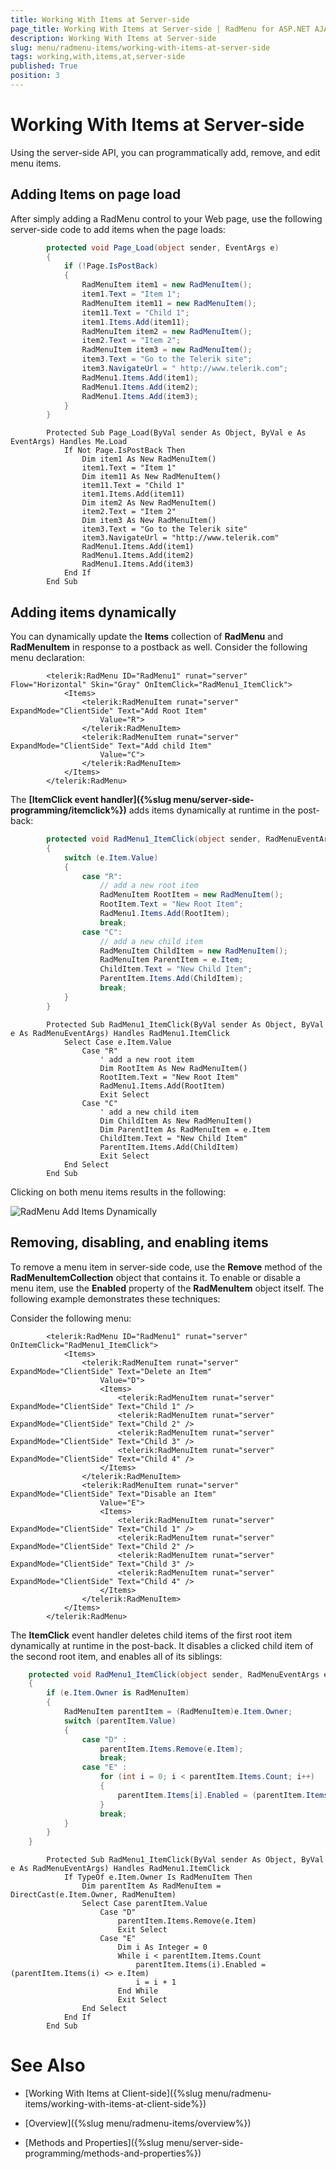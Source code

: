 ```yaml
---
title: Working With Items at Server-side
page_title: Working With Items at Server-side | RadMenu for ASP.NET AJAX Documentation
description: Working With Items at Server-side
slug: menu/radmenu-items/working-with-items-at-server-side
tags: working,with,items,at,server-side
published: True
position: 3
---
```


# Working With Items at Server-side



Using the server-side API, you can programmatically add, remove, and edit menu items.

## Adding Items on page load

After simply adding a RadMenu control to your Web page, use the following server-side code to add items when the page loads:





````C#
	    protected void Page_Load(object sender, EventArgs e)
	    {
	        if (!Page.IsPostBack)
	        {      
	            RadMenuItem item1 = new RadMenuItem();
	            item1.Text = "Item 1";
	            RadMenuItem item11 = new RadMenuItem();
	            item11.Text = "Child 1";      
	            item1.Items.Add(item11);      
	            RadMenuItem item2 = new RadMenuItem();
	            item2.Text = "Item 2";      
	            RadMenuItem item3 = new RadMenuItem();
	            item3.Text = "Go to the Telerik site";
	            item3.NavigateUrl = " http://www.telerik.com";
	            RadMenu1.Items.Add(item1);
	            RadMenu1.Items.Add(item2);
	            RadMenu1.Items.Add(item3);
	        }
	    }		
````
````VB.NET
	    Protected Sub Page_Load(ByVal sender As Object, ByVal e As EventArgs) Handles Me.Load
	        If Not Page.IsPostBack Then
	            Dim item1 As New RadMenuItem()
	            item1.Text = "Item 1"
	            Dim item11 As New RadMenuItem()
	            item11.Text = "Child 1"
	            item1.Items.Add(item11)
	            Dim item2 As New RadMenuItem()
	            item2.Text = "Item 2"
	            Dim item3 As New RadMenuItem()
	            item3.Text = "Go to the Telerik site"
	            item3.NavigateUrl = "http://www.telerik.com"
	            RadMenu1.Items.Add(item1)
	            RadMenu1.Items.Add(item2)
	            RadMenu1.Items.Add(item3)
	        End If
	    End Sub
````


## Adding items dynamically

You can dynamically update the **Items** collection of **RadMenu** and **RadMenuItem** in response to a postback as well. Consider the following menu declaration:

````ASPNET
	    <telerik:RadMenu ID="RadMenu1" runat="server" Flow="Horizontal" Skin="Gray" OnItemClick="RadMenu1_ItemClick">
	        <Items>
	            <telerik:RadMenuItem runat="server" ExpandMode="ClientSide" Text="Add Root Item"
	                Value="R">
	            </telerik:RadMenuItem>
	            <telerik:RadMenuItem runat="server" ExpandMode="ClientSide" Text="Add child Item"
	                Value="C">
	            </telerik:RadMenuItem>
	        </Items>
	    </telerik:RadMenu>
````



The **[ItemClick event handler]({%slug menu/server-side-programming/itemclick%})** adds items dynamically at runtime in the post-back:





````C#
	    protected void RadMenu1_ItemClick(object sender, RadMenuEventArgs e)
	    {   
	        switch (e.Item.Value)
	        {
	            case "R":
	                // add a new root item  
	                RadMenuItem RootItem = new RadMenuItem();        
	                RootItem.Text = "New Root Item"; 
	                RadMenu1.Items.Add(RootItem);
	                break;      
	            case "C": 
	                // add a new child item        
	                RadMenuItem ChildItem = new RadMenuItem();
	                RadMenuItem ParentItem = e.Item; 
	                ChildItem.Text = "New Child Item";
	                ParentItem.Items.Add(ChildItem);
	                break;
	        }
	    }			
````
````VB.NET
	    Protected Sub RadMenu1_ItemClick(ByVal sender As Object, ByVal e As RadMenuEventArgs) Handles RadMenu1.ItemClick
	        Select Case e.Item.Value
	            Case "R"
	                ' add a new root item   
	                Dim RootItem As New RadMenuItem()
	                RootItem.Text = "New Root Item"
	                RadMenu1.Items.Add(RootItem)
	                Exit Select
	            Case "C"
	                ' add a new child item   
	                Dim ChildItem As New RadMenuItem()
	                Dim ParentItem As RadMenuItem = e.Item
	                ChildItem.Text = "New Child Item"
	                ParentItem.Items.Add(ChildItem)
	                Exit Select
	        End Select
	    End Sub
````


Clicking on both menu items results in the following:

![RadMenu Add Items Dynamically](images/menu_dynamicadd.png)

## Removing, disabling, and enabling items

To remove a menu item in server-side code, use the **Remove** method of the **RadMenuItemCollection** object that contains it. To enable or disable a menu item, use the **Enabled** property of the **RadMenuItem** object itself. The following example demonstrates these techniques:

Consider the following menu:

````ASPNET
	    <telerik:RadMenu ID="RadMenu1" runat="server" OnItemClick="RadMenu1_ItemClick">
	        <Items>
	            <telerik:RadMenuItem runat="server" ExpandMode="ClientSide" Text="Delete an Item"
	                Value="D">
	                <Items>
	                    <telerik:RadMenuItem runat="server" ExpandMode="ClientSide" Text="Child 1" />
	                    <telerik:RadMenuItem runat="server" ExpandMode="ClientSide" Text="Child 2" />
	                    <telerik:RadMenuItem runat="server" ExpandMode="ClientSide" Text="Child 3" />
	                    <telerik:RadMenuItem runat="server" ExpandMode="ClientSide" Text="Child 4" />
	                </Items>
	            </telerik:RadMenuItem>
	            <telerik:RadMenuItem runat="server" ExpandMode="ClientSide" Text="Disable an Item"
	                Value="E">
	                <Items>
	                    <telerik:RadMenuItem runat="server" ExpandMode="ClientSide" Text="Child 1" />
	                    <telerik:RadMenuItem runat="server" ExpandMode="ClientSide" Text="Child 2" />
	                    <telerik:RadMenuItem runat="server" ExpandMode="ClientSide" Text="Child 3" />
	                    <telerik:RadMenuItem runat="server" ExpandMode="ClientSide" Text="Child 4" />
	                </Items>
	            </telerik:RadMenuItem>
	        </Items>
	    </telerik:RadMenu>
````



The **ItemClick** event handler deletes child items of the first root item dynamically at runtime in the post-back. It disables a clicked child item of the second root item, and enables all of its siblings:





````C#
	protected void RadMenu1_ItemClick(object sender, RadMenuEventArgs e)
	{  
	    if (e.Item.Owner is RadMenuItem)
	    {    
	        RadMenuItem parentItem = (RadMenuItem)e.Item.Owner;
	        switch (parentItem.Value)
	        {      
	            case "D" :        
	                parentItem.Items.Remove(e.Item);
	                break;                      
	            case "E" :        
	                for (int i = 0; i < parentItem.Items.Count; i++)
	                {           
	                    parentItem.Items[i].Enabled = (parentItem.Items[i] != e.Item);
	                }        
	                break;                        
	        }  
	    }
	}		
````
````VB.NET
	    Protected Sub RadMenu1_ItemClick(ByVal sender As Object, ByVal e As RadMenuEventArgs) Handles RadMenu1.ItemClick
	        If TypeOf e.Item.Owner Is RadMenuItem Then
	            Dim parentItem As RadMenuItem = DirectCast(e.Item.Owner, RadMenuItem)
	            Select Case parentItem.Value
	                Case "D"
	                    parentItem.Items.Remove(e.Item)
	                    Exit Select
	                Case "E"
	                    Dim i As Integer = 0
	                    While i < parentItem.Items.Count
	                        parentItem.Items(i).Enabled = (parentItem.Items(i) <> e.Item)
	                        i = i + 1
	                    End While
	                    Exit Select
	            End Select
	        End If
	    End Sub
````


# See Also

 * [Working With Items at Client-side]({%slug menu/radmenu-items/working-with-items-at-client-side%})

 * [Overview]({%slug menu/radmenu-items/overview%})

 * [Methods and Properties]({%slug menu/server-side-programming/methods-and-properties%})
